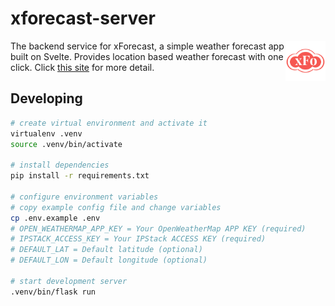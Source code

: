# xforecast-server

<img align="right" width="64" height="64" src="./images/logo.png">

The backend service for xForecast, a simple weather forecast app built on Svelte. Provides location based weather forecast with one click. Click [this site](http://xforecast.shinjl.com) for more detail.

## Developing

```bash
# create virtual environment and activate it
virtualenv .venv
source .venv/bin/activate

# install dependencies
pip install -r requirements.txt

# configure environment variables
# copy example config file and change variables
cp .env.example .env
# OPEN_WEATHERMAP_APP_KEY = Your OpenWeatherMap APP KEY (required)
# IPSTACK_ACCESS_KEY = Your IPStack ACCESS KEY (required)
# DEFAULT_LAT = Default latitude (optional)
# DEFAULT_LON = Default longitude (optional)

# start development server
.venv/bin/flask run
```
